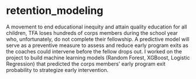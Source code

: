 # retention_modeling

A movement to end educational inequity and attain quality education for all children, TFA loses hundreds of corps members during the school year who, unfortunately, do not complete their fellowship. A predictive model will serve as a preventive measure to assess and reduce early program exits as the coaches could intervene before the fellow drops out. I worked on the project to build machine learning models (Random Forest, XGBoost, Logistic Regression) that predicted the corps members’ early program exit probability to strategize early intervention.
